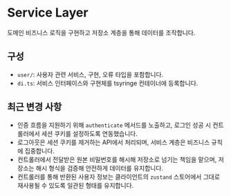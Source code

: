 # Service Layer

도메인 비즈니스 로직을 구현하고 저장소 계층을 통해 데이터를 조작합니다.

## 구성

- `user/`: 사용자 관련 서비스, 구현, 오류 타입을 포함합니다.
- `di.ts`: 서비스 인터페이스와 구현체를 tsyringe 컨테이너에 등록합니다.

## 최근 변경 사항

- 인증 흐름을 지원하기 위해 `authenticate` 메서드를 노출하고, 로그인 성공 시 컨트롤러에서 세션 쿠키를 설정하도록 연동했습니다.
- 로그아웃은 세션 쿠키를 제거하는 API에서 처리되며, 서비스 계층은 비즈니스 규칙에 집중합니다.
- 컨트롤러에서 전달받은 원본 비밀번호를 해시해 저장소로 넘기는 책임을 맡으며, 저장소는 해시 형식을 검증해 안전하게 데이터를 유지합니다.
- 컨트롤러를 통해 반환된 사용자 정보는 클라이언트의 `zustand` 스토어에서 그대로 재사용될 수 있도록 일관된 형태를 유지합니다.
